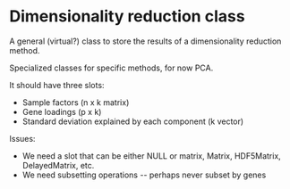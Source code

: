 # Dimensionality reduction class

A general (virtual?) class to store the results of a dimensionality reduction method.

Specialized classes for specific methods, for now PCA.

It should have three slots:

- Sample factors (n x k matrix)
- Gene loadings (p x k)
- Standard deviation explained by each component (k vector)

Issues:

- We need a slot that can be either NULL or matrix, Matrix, HDF5Matrix, DelayedMatrix, etc.
- We need subsetting operations -- perhaps never subset by genes
